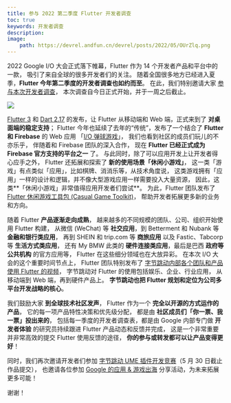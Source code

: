 ```yaml
---
title: 参与 2022 第二季度 Flutter 开发者调查
toc: true
keywords: 开发者调查
description: 
image:
    path: https://devrel.andfun.cn/devrel/posts/2022/05/OUrZlq.png
---
```


2022 Google I/O 大会正式落下帷幕，Flutter 作为 14 个开发者产品和平台中的一款，
吸引了来自全球的很多开发者们的关注。
随着全国很多地方已经进入夏季，**Flutter 今年第二季度的开发者调查也如约而至**。
在此，我们特别邀请大家 [参与本次开发者调查](https://flutter.cn/urls/survey-22-q2)，
本次调查自今日正式开始，并于一周之后截止。

![](https://devrel.andfun.cn/devrel/posts/2022/05/d2feb49b99930.png)

[Flutter 3](https://flutter.cn/posts/introducing-flutter-3)
和 [Dart 2.17](https://flutter.cn/posts/dart-2-17)
的发布，让 Flutter 从移动端和 Web 端，正式来到了 **对桌面端的稳定支持**；
Flutter 今年也延续了去年的“传统”，发布了一个结合了
**Flutter 和 Firebase** 的 Web 应用
「[I/O 弹球游戏](https://flutter.cn/posts/i-o-pinball)」，
我们也看到社区的成员们玩儿的不亦乐乎，
伴随着和 Firebase 团队的深入合作，
现在 **Flutter 已经正式成为 Firebase 官方支持的平台之一** 了。
与此同时，除了可以应用开发上让开发者得心应手之外，
Flutter 还拓展和探索了 **新的使用场景「休闲小游戏」**，
这一类「游戏」有点类似「应用」，比如棋牌、消消乐等，从技术角度说，
这类游戏拥有「应用」一样的设计和逻辑，并不像大型游戏应用一样需要投入大量资源，
因此，这类**「休闲小游戏」非常值得应用开发者们尝试**。
为此，Flutter 团队发布了
[Flutter 休闲游戏工具包 (Casual Game Toolkit)](https://flutter.cn/posts/announcing-the-flutter-casual-games-toolkit)，
帮助开发者拓展更多新的业务和方向。

随着 Flutter **产品逐渐走向成熟**，
越来越多的不同规模的团队、公司、组织开始使用 Flutter 构建，
从微信 (WeChat) 等 **社交应用**，到 Betterment 和 Nubank 等 **金融和银行类应用**，
再到 SHEIN 和 trip.com 等 **商旅应用** 以及 Fastic、Tabcorp 等 **生活方式类应用**，
还有 My BMW 此类的 **硬件连接类应用**，最后是巴西 **政府等公共机构** 的官方应用等，
Flutter 在这些细分领域也在大放异彩。
在本次 I/O 大会的这个重要时间节点上，
Flutter 团队特别发布了
[字节跳动内部各个团队和产品使用 Flutter 的视频](https://flutter.cn/posts/flutter-bytedance-dev-story)，
字节跳动对 Flutter 的使用包括娱乐、企业、行业应用，
从移动端到 Web 端，再到硬件产品上。
**字节跳动也把 Flutter 规划和定位为公司多平台开发战略的核心**。

我们鼓励大家 **到全球技术社区发声**，
Flutter 作为一个 **完全以开源的方式运作的产品**，
它的每一项产品特性决策和优先级分配，
都是由 **社区成员们「你一票、我一票」投出来的**，
包括每一季度的开发者调查表，都是由 Google 内部专门做 **开发者体验**
的研究员持续跟进 Flutter 产品动态和反馈并完成，
这是一个非常重要并非常高效的提交 Flutter 使用反馈的途径，
**你的参与或转发都可以让产品变得更好**！

同时，我们再次邀请开发者们参加
[字节跳动 UME 插件开发竞赛](https://mp.weixin.qq.com/s/BwImT3xUKCCmxSPP4q40NA)（5 月 30 日截止作品提交），
也邀请各位参加 [Google 的应用 & 游戏出海](https://flutter.cn/posts/google-2022-soas-5)
分享活动，为未来拓展更多可能！

谢谢！
